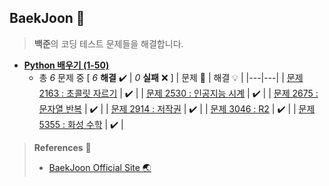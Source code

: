 ## BaekJoon 🎲

> **백준**의 코딩 테스트 문제들을 해결합니다.

+ [**Python 배우기 (1-50)**](https://github.com/DevJaepaL/Algorithms/tree/main/BaekJoon/src/PythonSeries1)
  + 총 *6* 문제 중 [ *6* **해결**  ✔️ | *0* **실패** ❌ ]
    | 문제 📜 | 해결 💡 |
    |---|---|
    | [문제 2163 : 초콜릿 자르기](https://github.com/DevJaepaL/Algorithms/blob/main/BaekJoon/src/PythonSeries1/Solution_2163.java) | ✔️  |
    | [문제 2530 : 인공지능 시계](https://github.com/DevJaepaL/Algorithms/blob/main/BaekJoon/src/PythonSeries1/Solution_2530.java) | ✔️  |
    | [문제 2675 : 문자열 반복](https://github.com/DevJaepaL/Algorithms/blob/main/BaekJoon/src/PythonSeries1/Solution_2675.java) | ✔️  |
    | [문제 2914 : 저작권](https://github.com/DevJaepaL/Algorithms/blob/main/BaekJoon/src/PythonSeries1/Solution_2914.java) | ✔️  |
    | [문제 3046 : R2](https://github.com/DevJaepaL/Algorithms/blob/main/BaekJoon/src/PythonSeries1/Solution_3046.java) | ✔️  |
    | [문제 5355 : 화성 수학](https://github.com/DevJaepaL/Algorithms/blob/main/BaekJoon/src/PythonSeries1/Solution_5355.java) | ✔️  |
    

> **References** 🤝
> + <a href="https://www.acmicpc.net/">BaekJoon Official Site 🌏</a>